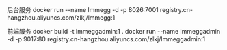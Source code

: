 后台服务
docker run --name lmmegg  -d -p 8026:7001  registry.cn-hangzhou.aliyuncs.com/zlkj/lmmegg:1

前端服务
docker build -t lmmeggadmin:1  .
docker run --name lmmeggadmin  -d -p 9017:80  registry.cn-hangzhou.aliyuncs.com/zlkj/lmmeggadmin:1
